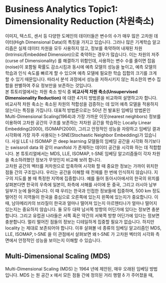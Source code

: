 # Business Analytics Topic1: Dimensionality Reduction (차원축소)
이미지, 텍스트, 센서 등 다양한 도메인의 데이터들은 변수의 수가 매우 많은 고차원 데이터(High Dimensional Data)의 특징을 가지고 있습니다. 그러나 많은 기계학습 알고리즘은 실제 데이터 차원을 모두 사용하지 않고, 정보를 축약하여 내재된 차원(Intrinsic/Embedded Dimension)으로 축약하는 경우가 많습니다. 이는 차원의 저주(curse of Dimensionality) 를 해결하기 위함인데, 사용하는 변수 수를 줄이면 잡음(noise)이 포함될 확률도 감소시킴과 동시에 예측 모델의 성능을 높이고, 예측 모델의 학습과 인식 속도를 빠르게 할 수 있으며 예측 모델에 필요한 학습 집합의 크기를 크게 할 수 있기 때문입니다. 따라서 분석 과정에서 성능을 저하시키지 않는 최소한의 변수 집합을 판별하여 주요 정보만을 보존하는 것입니다.
<br/>
본 튜토리얼에서는 차원 축소 방식 중 __비교사적 차원 축소(Unsupervised Dimensionality Reduction)__ 에 대한 4가지 방법론을 비교하여 설명하고자 합니다. 비교사적 차원 축소는 축소된 차원의 적합성을 검증하는 데 있어 예측 모델을 적용하지 않는다는 특징을 가집니다. 대표적 방법론으로는 50년 전 발표된 임베딩 방법론인 Multi-Dimensional Scaling(1964)과 가장 가까운 이웃(nearest neighbors) 정보를 이용하여 고차원 공간의 구조를 보존하는 저차원 공간을 학습하는 Locally Linear Embedding(2000), ISOMAP(2000), 그리고 안정적인 성능을 자랑하고 임베딩 결과 시각화에 가장 자주 사용되는 t-SNE(Stochastic Neighbor Embedding)가 있습니다. 사실 LLE 나 ISOMAP 은 deep learning 모델들의 임베딩 공간을 시각화 하기보다는 swissroll data 와 같이 manifold 가 존재하는 데이터 공간을 시각화 하는 데 적합합니다. 본 튜토리얼에서는 MDS, LLE, ISOMAP, t-SNE 임베딩 알고리즘들이 각자 차원을 축소하려했던 정보가 무엇인지 비교해 보려 합니다.
<br/>
고차원 공간의 벡터를 저차원으로 압축하여 시각화 할 때 중요한 정보는 가까이 위치한 점들 간의 구조입니다. 우리는 공간을 이해할 때 전체를 한 번에 인식하지 않습니다. 지구의 지도를 볼 때 특정한 지역에 집중합니다. 예를 들어 동아시아에서의 한국의 위치를 살펴본다면 한국의 우측에 일본이, 좌측에 서해를 사이에 둔 중국, 그리고 러시아 남부 일부가 눈에 들어옵니다. 이 때 우리는 한국과 인접한 정보들에 집중하며, 500 km 정도 떨어진 이 지역들이 한국을 중심으로 오른쪽에 있는지 왼쪽에 있는지가 중요합니다. 이 때, 남아메리카의 브라질이 한국과 얼마나 떨어져 있는지 아르헨티나가 얼마나 떨어지 있는지는 중요하지 않습니다. 둘 모두 대략 남서쪽 방향의 어딘가에 있다는 정보면 충분합니다. 그리고 유럽권 나라들은 서쪽 혹은 약간의 서북쪽 방향 어딘가에 있다는 정보면 충분합니다. 멀리 떨어진 점들의 정보는 디테일하게 집중할 필요가 없습니다. 하지만 locality 는 제대로 보존되어야 합니다. 이후 살펴볼 네 종류의 임베딩 알고리즘인 MDS, LLE, ISOMAP, t-SNE 을 이 관점에서 살펴보면 왜 t-SNE 가 고차원 벡터의 시각화 측면에서 안정적인 성능을 보이는지 이해할 수 있습니다.

## Multi-Dimensional Scaling (MDS)
Multi-Dimensional Scaling (MDS) 는 1964 년에 제안된, 매우 오래된 임베딩 방법입니다. MDS 는 원 공간 x 에서 모든 점들 간에 정의된 거리 행렬 δ 가 주어졌을 때, 
